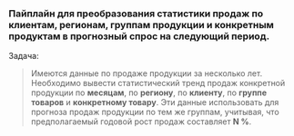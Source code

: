 ### Пайплайн для преобразования статистики продаж по клиентам, регионам, группам продукции и конкретным продуктам в прогнозный спрос на следующий период.

Задача:
>Имеются данные по продаже продукции за несколько лет. Необходимо вывести статистический тренд продаж конкретной продукции по **месяцам**, по **региону**, по **клиенту**, по **группе товаров** и **конкретному товару**.
>Эти данные использовать для прогноза продаж продукции по тем же группам, учитывая, что предполагаемый годовой рост продаж составляет **N %**.
>
